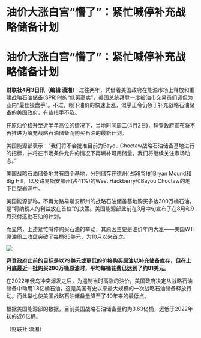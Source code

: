 # 油价大涨白宫“懵了”：紧忙喊停补充战略储备计划

# 油价大涨白宫“懵了”：紧忙喊停补充战略储备计划

**财联社4月3日讯（编辑 潇湘）**
过往两年，凭借着美国政府在能源市场上释放和重建战略石油储备(SPR)时的“低买高卖”，美国总统拜登一度被油市交易员们调侃为业内“最佳操盘手”。不过，眼下油价的快速上涨，似乎正令仍急于补充战略石油储备的美国政府，有些措手不及。

在原油价格升至近半年高位的情况下，当地时间周二(4月2日)，拜登政府宣布将不再推进为填充战略石油储备而购买石油的最新计划。

美国能源部表示：“我们将不会批准目前为Bayou
Choctaw战略石油储备基地进行的招标，并将在市场条件允许的情况下再填补可用储量。我们将继续关注市场动态。”

美国战略石油储备地共有四个基地，分别储存在德州(占59%)的Bryan Mound和Big Hill，以及路易斯安那州(占41%)的West
Hackberry和Bayou Choctaw的地下巨型岩洞中。

美国能源部称，不再为路易斯安那州的战略石油储备基地购买多达300万桶石油，是“将纳税人的利益放在首位”的决策。美国能源部此前在3月中旬宣布了在8月和9月交付这批石油的计划。

而显然，上述紧忙喊停购买石油的举动，其原因主要是油价年内大涨——美国WTI原油周二收盘突破了每桶85美元，为10月以来首次。

![](https://inews.gtimg.com/om_bt/OgdaS0XzOFC4FMPqIVlGafzJEwlprJCpq9V_TLvyGYXRYAA/1000)

**拜登政府此前的目标是以79美元或更低的价格购买原油以补充储备库存，但在上月底最近一批购买280万桶原油时，平均每桶花费已达到了约81美元。**

在2022年俄乌冲突爆发之后，为遏制当时高涨的油价，美国政府决定从战略石油储备中动用1.8亿桶石油，这是美国有史以来最大规模的一次战略石油储备释放行动。而此举也使美国战略石油储备量降至了40年来的最低点。

根据美国能源部的数据，目前美国战略石油储备量约为3.63亿桶，远低于2022年初的近6亿桶。

（财联社 潇湘）

